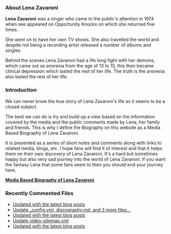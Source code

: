 ### About Lena Zavaroni

<p><strong>Lena Zavaroni</strong> was a singer who came to the public's attention in 1974 when see appeared on Opportunity Knocks on which she returned five times.</p>

<p>She went on to have her own TV shows. She also travelled the world and despite not being a recording artist released a number of albums and singles.</p>

<p>Behind the scenes Lena Zavaroni had a life long fight with her demons, which came out as anorexia from the age of 13 to 15, this then became clinical depression which lasted the rest of her life. The truth is the anorexia also lasted the rest of her life.</p>

### Introduction

<p>We can never know the true story of Lena Zavaroni's life as it seems to be a closed subject.</p>

<p>The best we can do is try and build up a view based on the information covered by the media and the public comments made by Lena, her family and friends. This is why I define the Biography on this website as a Media Based Biography of Lena Zavaroni.</p>

<p>It is presented as a series of short notes and comments along with links to related media, blogs, etc. I hope fans will find it of interest and that it helps them on their own discovery of Lena Zavaroni. It's a hard but sometimes happy but also very sad journey into the world of Lena Zavaroni. If you want the fantasy Lena that some fans seem to then you should end your journey here.</p>

<a href="https://fanzoflenazavaroni.github.io/biography/lena-zavaroni/"><strong>Media Based Biography of Lena Zavaroni</strong></a>

### Recently Commented Files

<!-- BLOG-POST-LIST:START -->
- [Updated with the latest blog posts](https://github.com/FanzOfLenaZavaroni/fanzoflenazavaroni.github.io/commit/195891395fe7cc8a7f1102d85b3c220eecd52254)
- [Update _config.yml, discography.md, and 3 more files...](https://github.com/FanzOfLenaZavaroni/fanzoflenazavaroni.github.io/commit/505e9d38e50cb2c2636b18633602ac2bf3976bb4)
- [Updated with the latest blog posts](https://github.com/FanzOfLenaZavaroni/fanzoflenazavaroni.github.io/commit/6a57c22a7466565ca27a048a3a99ec2e5524cb9e)
- [Update video-sitemap.xml](https://github.com/FanzOfLenaZavaroni/fanzoflenazavaroni.github.io/commit/92ed5d7c85c98ce7af9ad0b74b72c11f7ea8f4f0)
- [Updated with the latest blog posts](https://github.com/FanzOfLenaZavaroni/fanzoflenazavaroni.github.io/commit/9c6079a6073ce16328c9551e4934e80e6328fbe0)
<!-- BLOG-POST-LIST:END -->
